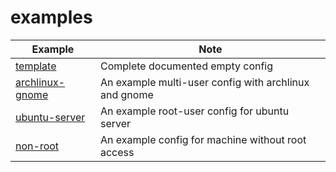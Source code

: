 # examples

|Example|Note|
|---|---|
|[template](template)|Complete documented empty config|
|[archlinux-gnome](archlinux-gnome)|An example multi-user config with archlinux and gnome|
|[ubuntu-server](ubuntu-server)|An example root-user config for ubuntu server|
|[non-root](non-root)|An example config for machine without root access|

